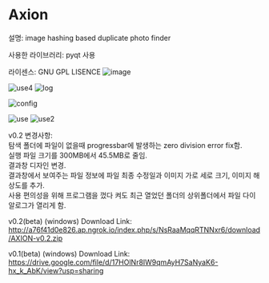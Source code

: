 # Axion


설명: image hashing based duplicate photo finder

사용한 라이브러리: pyqt 사용

라이센스: GNU GPL LISENCE
![image](https://user-images.githubusercontent.com/60418809/135102062-8a409f2a-3f78-43dc-bcf3-29174ee07a06.png)

![use4](https://user-images.githubusercontent.com/60418809/135101807-fa033421-ac2d-40ce-83ab-c70c9ebcf69d.png)
![log](https://user-images.githubusercontent.com/60418809/135101821-6329345e-e2db-47a9-9f68-f6fe2d68eab1.png)

![config](https://user-images.githubusercontent.com/60418809/135101669-efd8ad14-e674-4c0c-93bf-14c920589230.gif)


![use](https://user-images.githubusercontent.com/60418809/135101734-d4509f6c-f28e-4fce-81d3-25da8eefd74c.gif)
![use2](https://user-images.githubusercontent.com/60418809/135101742-bc8cf69a-a9d3-44f1-a9ab-58bbe75f13b5.gif)


v0.2 변경사항: </br>
탐색 폴더에 파일이 없을때 progressbar에 발생하는 zero division error fix함. </br>
실행 파일 크기를 300MB에서 45.5MB로 줄임. </br>
결과창 디자인 변경. </br>
결과창에서 보여주는 파일 정보에 파일 최종 수정일과 이미지 가로 세로 크기, 이미지 해상도를 추가. </br>
사용 편의성을 위해 프로그램을 껐다 켜도 최근 열었던 폴더의 상위폴더에서 파일 다이알로그가 열리게 함.

v0.2(beta) (windows) Download Link: http://a76f41d0e826.ap.ngrok.io/index.php/s/NsRaaMqqRTNNxr6/download/AXION-v0.2.zip

v0.1(beta) (windows) Download Link: https://drive.google.com/file/d/17HOlNr8IW9qmAyH7SaNyaK6-hx_k_AbK/view?usp=sharing
